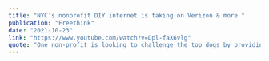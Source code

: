```yaml
---
title: "NYC’s nonprofit DIY internet is taking on Verizon & more "
publication: "Freethink"
date: "2021-10-23"
link: "https://www.youtube.com/watch?v=Dpl-faX6vlg"
quote: "One non-profit is looking to challenge the top dogs by providing people with another option of where they get their internet.[VIDEO]"
---
```


